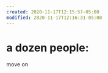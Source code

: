 ```yaml
---
created: 2020-11-17T12:15:57-05:00
modified: 2020-11-17T12:16:31-05:00
---
```


# a dozen people:

move on